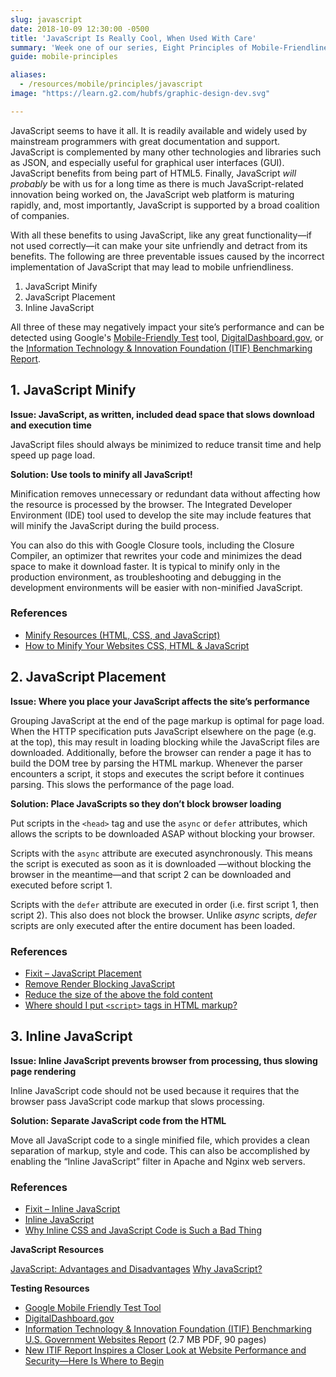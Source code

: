 ```yaml
---
slug: javascript
date: 2018-10-09 12:30:00 -0500
title: 'JavaScript Is Really Cool, When Used With Care'
summary: 'Week one of our series, Eight Principles of Mobile-Friendliness, covers the benefits of using JavaScript.'
guide: mobile-principles

aliases:
  - /resources/mobile/principles/javascript
image: "https://learn.g2.com/hubfs/graphic-design-dev.svg"

---
```


JavaScript seems to have it all. It is readily available and widely used by mainstream programmers with great documentation and support. JavaScript is complemented by many other technologies and libraries such as JSON, and especially useful for graphical user interfaces (GUI). JavaScript benefits from being part of HTML5. Finally, JavaScript _will probably_ be with us for a long time as there is much JavaScript-related innovation being worked on, the JavaScript web platform is maturing rapidly, and, most importantly, JavaScript is supported by a broad coalition of companies.

With all these benefits to using JavaScript, like any great functionality&mdash;if not used correctly&mdash;it can make your site unfriendly and detract from its benefits. The following are three preventable issues caused by the incorrect implementation of JavaScript that may lead to mobile unfriendliness.

1. JavaScript Minify
2. JavaScript Placement
3. Inline JavaScript

All three of these may negatively impact your site’s performance and can be detected using Google's [Mobile-Friendly Test](https://search.google.com/test/mobile-friendly) tool, [DigitalDashboard.gov](https://www.digitaldashboard.gov/), or the [Information Technology &amp; Innovation Foundation (ITIF) Benchmarking Report](https://itif.org/publications/2017/03/08/benchmarking-us-government-websites).

## 1. JavaScript Minify

**Issue: JavaScript, as written, included dead space that slows download and execution time**

JavaScript files should always be minimized to reduce transit time and help speed up page load.

**Solution: Use tools to minify all JavaScript!**

Minification removes unnecessary or redundant data without affecting how the resource is processed by the browser. The Integrated Developer Environment (IDE) tool used to develop the site may include features that will minify the JavaScript during the build process.

You can also do this with Google Closure tools, including the Closure Compiler, an optimizer that rewrites your code and minimizes the dead space to make it download faster. It is typical to minify only in the production environment, as troubleshooting and debugging in the development environments will be easier with
non-minified JavaScript.

### References

- [Minify Resources (HTML, CSS, and JavaScript)](https://developers.google.com/speed/docs/insights/MinifyResources)
- [How to Minify Your Websites CSS, HTML & JavaScript](https://www.elegantthemes.com/blog/tips-tricks/how-to-minify-your-websites-css-html-javascript)

## 2. JavaScript Placement

**Issue: Where you place your JavaScript affects the site’s performance**

Grouping JavaScript at the end of the page markup is optimal for page load. When the HTTP specification puts JavaScript elsewhere on the page (e.g. at the top), this may result in loading blocking while the JavaScript files are downloaded. Additionally, before the browser can render a page it has to build the DOM tree by parsing the HTML markup. Whenever the parser encounters a script, it stops and executes the script before it continues parsing. This slows the performance of the page load.

**Solution: Place JavaScripts so they don’t block browser loading**

Put scripts in the `<head>` tag and use the `async` or `defer` attributes, which allows the scripts to be downloaded ASAP without blocking your browser.

Scripts with the `async` attribute are executed asynchronously. This means the script is executed as soon as it is downloaded —without blocking the browser in the meantime—and that script 2 can be downloaded and executed before script 1.

Scripts with the `defer` attribute are executed in order (i.e. first script 1, then script 2). This also does not block the browser. Unlike _async_ scripts, _defer_ scripts are only executed after the entire document has been loaded.

### References

- [Fixit – JavaScript Placement](https://mobiforge.com/design-development/fixit-javascript-placement)
- [Remove Render Blocking JavaScript](https://developers.google.com/speed/docs/insights/BlockingJS)
- [Reduce the size of the above the fold content](https://developers.google.com/speed/docs/insights/PrioritizeVisibleContent)
- [Where should I put `<script>` tags in HTML markup?](http://stackoverflow.com/questions/436411/where-should-i-put-script-tags-in-html-markup)

## 3. Inline JavaScript

**Issue: Inline JavaScript prevents browser from processing, thus slowing page rendering**

Inline JavaScript code should not be used because it requires that the browser pass JavaScript code markup that slows processing.

**Solution: Separate JavaScript code from the HTML**

Move all JavaScript code to a single minified file, which provides a clean separation of markup, style and code. This can also be accomplished by enabling the “Inline JavaScript” filter in Apache and Nginx web servers.

### References

- [Fixit – Inline JavaScript](https://mobiforge.com/design-development/fixit-inline-javascript)
- [Inline JavaScript](https://modpagespeed.com/doc/filter-js-inline)
- [Why Inline CSS and JavaScript Code is Such a Bad Thing](https://dzone.com/articles/why-inline-css-and-javascript-)

**JavaScript Resources**

[JavaScript: Advantages and Disadvantages](http://www.jscripters.com/javascript-advantages-and-disadvantages/)
[Why JavaScript?](http://speakingjs.com/es5/ch02.html)

**Testing Resources**

- [Google Mobile Friendly Test Tool](https://search.google.com/test/mobile-friendly)
- [DigitalDashboard.gov](https://www.digitaldashboard.gov/)
- [Information Technology & Innovation Foundation (ITIF) Benchmarking U.S. Government Websites Report](http://www2.itif.org/2017-benchmarking-us-government-websites.pdf) (2.7 MB PDF, 90 pages)
- [New ITIF Report Inspires a Closer Look at Website Performance and Security—Here Is Where to Begin](https://digital.gov/2017/03/24/new-itif-report-inspires-a-closer-look-at-website-performance-and-security-here-is-where-to-begin/)
